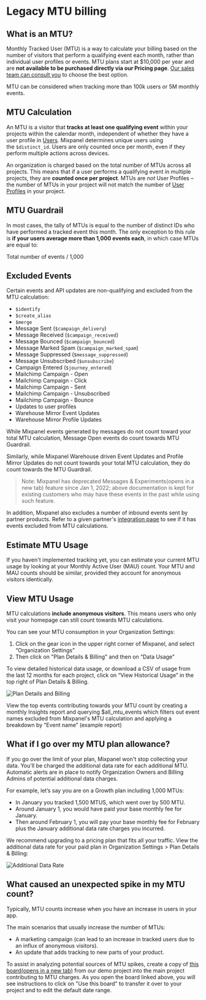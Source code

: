 # Legacy MTU billing

## What is an MTU?

Monthly Tracked User (MTU) is a way to calculate your billing based on the number of visitors that perform a qualifying event each month, rather than individual user profiles or events. MTU plans start at $10,000 per year and are **not available to be purchased directly via our Pricing page**. [Our sales team can consult you](https://mixpanel.com/contact-us/sales/) to choose the best option.

MTU can be considered when tracking more than 100k users or 5M monthly events.

## MTU Calculation

An MTU is a visitor that **tracks at least one qualifying event** within your projects within the calendar month, independent of whether they have a user profile in [Users](https://docs.mixpanel.com/docs/users/overview#basic-features). Mixpanel determines unique users using the `$distinct_id`. Users are only counted once per month, even if they perform multiple actions across devices.

An organization is charged based on the total number of MTUs across all projects. This means that if a user performs a qualifying event in multiple projects, they are **counted once per project**. MTUs are *not* User Profiles – the number of MTUs in your project will not match the number of [User Profiles](https://docs.mixpanel.com/docs/data-structure/user-profiles) in your project.

## MTU Guardrail

In most cases, the tally of MTUs is equal to the number of distinct IDs who have performed a tracked event this month. The only exception to this rule is **if your users average more than 1,000 events each**, in which case MTUs are equal to:

Total number of events / 1,000

## Excluded Events

Certain events and API updates are non-qualifying and excluded from the MTU calculation:

- `$identify`
- `$create_alias`
- `$merge`
- Message Sent (`$campaign_delivery`)
- Message Received (`$campaign_received`)
- Message Bounced (`$campaign_bounced`)
- Message Marked Spam (`$campaign_marked_spam`)
- Message Suppressed (`$message_suppressed`)
- Message Unsubscribed (`$unsubscribe`)
- Campaign Entered (`$journey_entered`)
- Mailchimp Campaign - Open
- Mailchimp Campaign - Click
- Mailchimp Campaign - Sent
- Mailchimp Campaign - Unsubscribed
- Mailchimp Campaign - Bounce
- Updates to user profiles
- Warehouse Mirror Event Updates
- Warehouse Mirror Profile Updates 

While Mixpanel events generated by messages do not count toward your total MTU calculation, Message Open events do count towards MTU Guardrail.

Similarly, while Mixpanel Warehouse driven Event Updates and Profile Mirror Updates do not count towards your total MTU calculation, they do count towards the MTU Guardrail. 

> Note: Mixpanel has deprecated Messages & Experiments(opens in a new tab) feature since Jan 1, 2022; above documentation is kept for existing customers who may have these events in the past while using such feature.
> 
In addition, Mixpanel also excludes a number of inbound events sent by partner products. Refer to a given partner's [integration page](https://docs.mixpanel.com/docs/cohort-sync/integrations/airship) to see if it has events excluded from MTU calculations.

## Estimate MTU Usage

If you haven't implemented tracking yet, you can estimate your current MTU usage by looking at your Monthly Active User (MAU) count. Your MTU and MAU counts should be similar, provided they account for anonymous visitors identically.

## View MTU Usage

MTU calculations **include anonymous visitors**. This means users who only visit your homepage can still count towards MTU calculations.

You can see your MTU consumption in your Organization Settings:

1. Click on the gear icon in the upper right corner of Mixpanel, and select “Organization Settings”
2. Then click on "Plan Details & Billing" and then on “Data Usage”

To view detailed historical data usage, or download a CSV of usage from the last 12 months for each project, click on “View Historical Usage” in the top right of Plan Details & Billing.

![Plan Details and Billing](/mtu-usage-details.png)

View the top events contributing towards your MTU count by creating a monthly Insights report and querying $all_mtu_events which filters out event names excluded from Mixpanel's MTU calculation and applying a breakdown by “Event name” (example report)

## What if I go over my MTU plan allowance?

If you go over the limit of your plan, Mixpanel won't stop collecting your data. You'll be charged the additional data rate for each additional MTU. Automatic alerts are in place to notify Organization Owners and Billing Admins of potential additional data charges.

For example, let’s say you are on a Growth plan including 1,000 MTUs:

- In January you tracked 1,500 MTUS, which went over by 500 MTU.
- Around January 1, you would have paid your base monthly fee for January.
- Then around February 1, you will pay your base monthly fee for February plus the January additional data rate charges you incurred.

We recommend upgrading to a pricing plan that fits all your traffic. View the additional data rate for your paid plan in Organization Settings > Plan Details & Billing:

![Additional Data Rate](/additional-data-rate.png)

## What caused an unexpected spike in my MTU count?

Typically, MTU counts increase when you have an increase in users in your app. 

The main scenarios that usually increase the number of MTUs:

- A marketing campaign (can lead to an increase in tracked users due to an influx of anonymous visitors).
- An update that adds tracking to new parts of your product.

To assist in analyzing potential sources of MTU spikes, create a copy of [this board(opens in a new tab)](https://mixpanel.com/project/2195193/view/139237/app/boards#id=5762529) from our demo project into the main project contributing to MTU charges. As you open the board linked above, you will see instructions to click on "Use this board" to transfer it over to your project and to edit the default date range.
